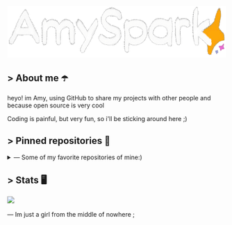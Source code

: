 ﻿<a href = "https://AmySpark-ng.github.io">
	<img src = "amulogo.gif">
	<!-- ^ Made by DevkyRD - https://twitter.com/fabiantol31 -->
</a>

## > About me ☂️
heyo! im Amy, using GitHub to share my projects with other people and because open source is very cool

Coding is painful, but very fun, so i'll be sticking around here ;)

## > Pinned repositories 🐙

<details>
<summary>— Some of my favorite repositories of mine:)</summary>

- [AmySparkNG's website](https://github.com/AmySpark-ng/AmySpark-ng.github.io) - My little portfolio-website made as a learning experience<br>^ Made with **HTML**, **CSS** & **Javascript** 

- [Average Discord.js-v13 bot](https://github.com/AmySpark-NG/AverageDiscordBot) - A little template on how to build your own discord bot (text tutorial included) <br> ^ Made with **Javascript**

- [UnityIntegrationFunzies](https://github.com/AmySpark-NG/UnityIntegrationFunzies) - Repository with some tutorials on how to integrate Unity with different libraries and packages
^ Using **C#** & **Unity**

- [Marktonator](https://markjam.repl.co/) - Coming soon

</details>

## > Stats 🖥️

<p>
	<img src = "https://github-readme-stats.vercel.app/api?username=amySpark-ng&show_icons=true&theme=radical">
</p>

— Im just a girl from the middle of nowhere ;
<!-- Girls and boys - underscores -->
